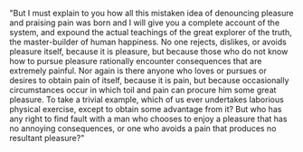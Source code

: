 "But I must explain to you how all this mistaken idea of denouncing pleasure and praising pain 
was born and I will give you a complete account of the system, and expound the actual teachings of the great explorer of the
 truth, the master-builder of human happiness. No one rejects, dislikes, or avoids pleasure itself, because it is pleasure, but
  because those who do not know how to pursue pleasure rationally encounter consequences that are extremely painful. Nor again is 
  there anyone who loves or pursues or desires to obtain pain of itself, because it is pain, but because occasionally
   circumstances occur in which toil and pain can procure him some great pleasure. To take a trivial example, which of us ever
    undertakes laborious physical exercise, except to obtain some advantage from it? But who has any right to find fault with a 
    man who chooses to enjoy a pleasure that has no annoying consequences, or one who avoids a pain that produces no resultant
     pleasure?"

